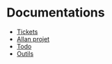 # Documentations

- [Tickets](/tickets/)
- [Allan projet](/allan-projet/)
- [Todo](/todo/)
- [Outils](/outils/)